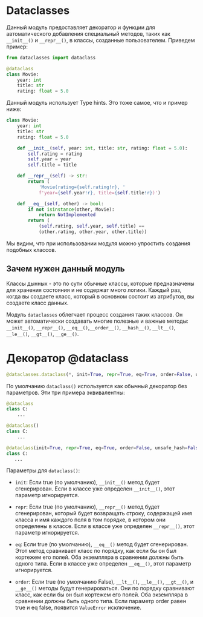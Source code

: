 # Dataclasses

Данный модуль предоставляет декоратор и функции для автоматического добавления специальный методов, таких как `__init__()` и `__repr__()`, в классы, созданные пользователем. Приведем пример:

```python
from dataclasses import dataclass

@dataclass
class Movie:
    year: int
    title: str
    rating: float = 5.0
```

Данный модуль использует Type hints. Это тоже самое, что и пример ниже:

```python
class Movie:
    year: int
    title: str
    rating: float = 5.0

    def __init__(self, year: int, title: str, rating: float = 5.0):
        self.rating = rating
        self.year = year
        self.title = title

    def __repr__(self) -> str:
        return (
            'Movie(rating={self.rating!r}, '
            f'year={self.year!r}, title={self.title!r})')

    def __eq__(self, other) -> bool:
        if not isinstance(other, Movie):
            return NotImplemented
        return (
            (self.rating, self.year, self.title) ==
            (other.rating, other.year, other.title))
```

Мы видим, что при использовании модуля можно упростить создания подобных классов.

## Зачем нужен данный модуль

Классы дынных - это по сути обычные классы, которые предназначены для хранения состояния и не содержат много логики. Каждый раз, когда вы создаете класс, который в основном состоит из атрибутов, вы создаете класс данных.

Модуль `dataclasses` облегчает процесс создания таких классов. Он может автоматически создавать многие полезные и важные методы: `__init__()`, `__repr__()`, `__eq__()`,`__order__()`, `__hash__()`, `__lt__()`,  `__le__()`, `__gt__()`, `__ge__()`.

# Декоратор @dataclass

```python
@dataclasses.dataclass(*, init=True, repr=True, eq=True, order=False, unsafe_hash=False, frozen=False)
```

По умолчанию `dataclass()` используется как обычный декоратор без параметров. Эти три примера эквивалентны:

```python
@dataclass
class C:
    ...

@dataclass()
class C:
    ...

@dataclass(init=True, repr=True, eq=True, order=False, unsafe_hash=False, frozen=False)
class C:
   ...
```

Параметры для `dataclass()`:

- `init`: Если true (по умолчанию), `__init__()` метод будет сгенерирован. Если в классе уже определен `__init__()`, этот параметр игнорируется.

- `repr`: Если true (по умолчанию), `__repr__()` метод будет сгенерирован, который будет возвращать строку, содержащей имя класса и имя каждого поля в том порядке, в котором они определены в классе. Если в классе уже определен `__repr__()`, этот параметр игнорируется.

- `eq`: Если true (по умолчанию), `__eq__()` метод будет сгенерирован. Этот метод сравнивает класс по порядку, как если бы он был кортежем его полей. Оба экземпляра в сравнении должны быть одного типа. Если в классе уже определен `__eq__()`, этот параметр игнорируется.

- `order`: Если true (по умолчанию False), `__lt__()`, `__le__()`, `__gt__()`, и `__ge__()` методы будут генерироваться. Они по порядку сравнивают класс, как если бы он был кортежем его полей. Оба экземпляра в сравнении должны быть одного типа. Если параметр order равен true и eq false, появится `ValueError` исключение.
